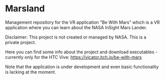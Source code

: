 # Marsland
Management repository for the VR application "Be With Mars" which is a VR application where you can learn about the NASA InSight Mars Lander. 

Disclaimer:
This project is not created or managed by NASA. This is a private project.

Here you can find some info about the project and download executables - currently only for the HTC Vive:
https://vicator.itch.io/be-with-mars

Note that the application is under development and even basic functionality is lacking at the moment.

